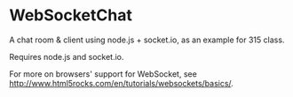 WebSocketChat
=============

A chat room &amp; client using node.js + socket.io, as an example for 315 class.

Requires node.js and socket.io.

For more on browsers' support for WebSocket, see http://www.html5rocks.com/en/tutorials/websockets/basics/.
